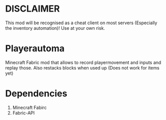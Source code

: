 # DISCLAIMER
This mod will be recognised as a cheat client on most servers (Especially the inventory automation)!
Use at your own risk.

# Playerautoma
Minecraft Fabric mod that allows to record playermovement and inputs and replay those. Also restacks blocks when used up (Does not work for items yet)

# Dependencies
1. Minecraft Fabirc
2. Fabric-API
